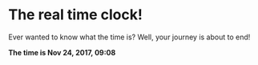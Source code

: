 # The real time clock!

Ever wanted to know what the time is? Well, your journey is about to end!

**The time is Nov 24, 2017, 09:08**